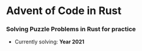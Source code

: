 # Advent of Code in Rust

### Solving Puzzle Problems in Rust for practice


- Currently solving: **Year 2021**
